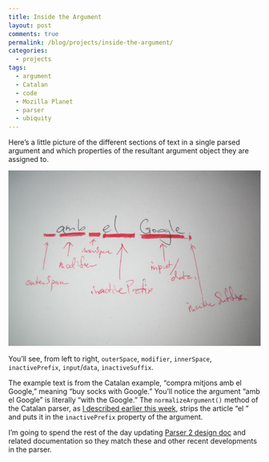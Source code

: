 ```yaml
---
title: Inside the Argument
layout: post
comments: true
permalink: /blog/projects/inside-the-argument/
categories:
  - projects
tags:
  - argument
  - Catalan
  - code
  - Mozilla Planet
  - parser
  - ubiquity
---
```

Here&#8217;s a little picture of the different sections of text in a single parsed argument and which properties of the resultant argument object they are assigned to.

<img src="/static/uploads/2009/05/insidetheargument.jpg" alt="insidetheargument.jpg" border="0" width="650" height="350" />

You&#8217;ll see, from left to right, `outerSpace`, `modifier`, `innerSpace`, `inactivePrefix`, `input`/`data`, `inactiveSuffix`.

The example text is from the Catalan example, &#8220;compra mitjons amb el Google,&#8221; meaning &#8220;buy socks with Google.&#8221; You&#8217;ll notice the argument &#8220;amb el Google&#8221; is literally &#8220;with the Google.&#8221; The `normalizeArgument()` method of the Catalan parser, as [I described earlier this week][1], strips the article &#8220;el &#8221; and puts it in the `inactivePrefix` property of the argument.

I&#8217;m going to spend the rest of the day updating [Parser 2 design doc][2] and related documentation so they match these and other recent developments in the parser.

 [1]: http://mitcho.com/blog/projects/solving-a-romantic-problem/
 [2]: https://wiki.mozilla.org/Labs/Ubiquity/Parser_2